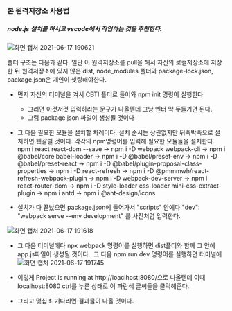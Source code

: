### 본 원격저장소 사용법

##### node.js 설치를 하시고 vscode에서 작업하는 것을 추천한다.

![화면 캡처 2021-06-17 190621](https://user-images.githubusercontent.com/53801395/122376423-1ab8cb00-cf9f-11eb-9050-7b8b5e7adf76.jpg)

폴더 구조는 다음과 같다. 일단 이 원격저장소를 pull을 해서 자신의 로컬저장소에 저장한 뒤 원격저장소에 있지 않은 dist, node_modules 폴더와 package-lock.json, package.json은 개인이 셋팅해야한다.

+ 먼저 자신의 터미널을 켜서 CBTI 폴더로 들어와 npm init 명령어 실행한다
    + 그러면 이것저것 입력하라는 문구가 나올텐데 그냥 엔터 막 두들기면 된다.
    + 그럼 package.json 파일이 생성될 것이다
  
+ 그 다음 필요한 모듈을 설치할 차례이다.
설치 순서는 상관없지만 뒤죽박죽으로 설치하면 헷갈릴 것이다. 각각의 npm명령어를 입력해 필요한 모듈들을 설치한다.
npm i react react-dom --save -> npm i -D webpack webpack-cli -> 
npm i @babel/core babel-loader -> npm i -D @babel/preset-env -> 
npm i -D @babel/preset-react ->
npm i -D @babel/plugin-proposal-class-properties ->
npm i -D react-refresh ->
npm i -D @pmmmwh/react-refresh-webpack-plugin -> 
npm i -D webpack-dev-server ->
npm i react-router-dom ->  npm i -D style-loader css-loader mini-css-extract-plugin -> npm i antd -> npm i @ant-design/icons

+ 설치가 다 끝났으면 package.json에 들어가서 "scripts" 안에다 "dev": "webpack serve --env development" 를 사진처럼 입력한다.  
  
![화면 캡처 2021-06-17 191618](https://user-images.githubusercontent.com/53801395/122377949-7d5e9680-cfa0-11eb-865b-00b364ee3ef5.jpg)

+ 그 다음 터미널에다 npx webpack 명령어를 실행하면 dist폴더와 함께 그 안에 app.js파일이 생성될 것이다..
그 다음 npm run dev 명령어를 실행하면 터미널에
![화면 캡처 2021-06-17 191745](https://user-images.githubusercontent.com/53801395/122378199-b4cd4300-cfa0-11eb-8bba-c3292d5af458.jpg)
+ 이렇게 Project is running at http://loaclhost:8080/으로 나올텐데 이때
 localhost:8080 ctrl를 누른 상태로 이 파란색 글씨들을 클릭해준다.

 + 그리고 몇십초 기다리면 결과물이 나올 것이다.